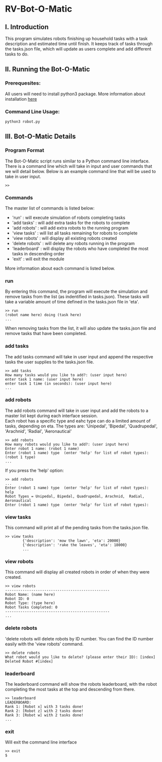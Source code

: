# RV-Bot-O-Matic

## I. Introduction
This program simulates robots finishing up household tasks with a task description and estimated time until finish. It keeps track of tasks through the tasks.json file, which will update as users complete and add different tasks to do.

## II. Running the Bot-O-Matic
### Prerequesites:
All users will need to install python3 package. More information about installation [here](https://realpython.com/installing-python/)
### Command Line Usage:
```
python3 robot.py
```

## III. Bot-O-Matic Details
### Program Format
The Bot-O-Matic script runs similar to a Python command line interface. There is a command line which will take in input and user commands that we will detail below. Below is an example command line that will be used to take in user input.
```
>>
```

### Commands
The master list of commands is listed below:<br/>
- 'run' : will execute simulation of robots completing tasks
- 'add tasks' : will add extra tasks for the robots to complete
- 'add robots' : will add extra robots to the running program
- 'view tasks' : will list all tasks remaining for robots to complete
- 'view robots' : will display all existing robots created
- 'delete robots' : will delete any robots running in the program
- 'leaderboard' : will display the robots who have completed the most tasks in descending order
- 'exit' : will exit the module

More information about each command is listed below.

### run
By entering this command, the program will execute the simulation and remove tasks from the list (as indentified in tasks.json). These tasks will take a variable amount of time defined in the tasks.json file in 'eta'.<br/>
```
>> run
(robot name here) doing (task here)
...
```
When removing tasks from the list, it will also update the tasks.json file and remove tasks that have been completed.

### add tasks
The add tasks command will take in user input and append the respective tasks the user supplies to the tasks.json file.
```
>> add tasks
How many tasks would you like to add?: (user input here)
enter task 1 name: (user input here)
enter task 1 time (in seconds): (user input here)
...
```
### add robots
The add robots command will take in user input and add the robots to a master list kept during each interface session. <br/>
Each robot has a specific type and eahc type can do a limited amount of tasks, depending on eta.
The types are: 'Unipedal', 'Bipedal', 'Quadrupedal', 'Arachnid',  'Radial', 'Aeronautical'
```
>> add robots
How many robots would you like to add?: (user input here)
Enter robot 1 name: (robot 1 name)
Enter (robot 1 name) type  (enter 'help' for list of robot types): (robot 1 type)
...
```
If you press the 'help' option:
```
>> add robots
...
Enter (robot 1 name) type  (enter 'help' for list of robot types): help
Robot Types = Unipedal, Bipedal, Quadrupedal, Arachnid,  Radial, Aeronautical
Enter (robot 1 name) type  (enter 'help' for list of robot types):
```

### view tasks
This command will print all of the pending tasks from the tasks.json file.
```
>> view tasks
        {'description': 'mow the lawn', 'eta': 20000}
        {'description': 'rake the leaves', 'eta': 18000}
        ...
```

### view robots
This command will display all created robots in order of when they were created.
```
>> view robots
------------------------------------------------
Robot Name: (name here)
Robot ID: 0
Robot Type: (type here)
Robot Tasks Completed: 0
------------------------------------------------
...
```

### delete robots
'delete robots will delete robots by ID number. You can find the ID number easily with the 'view robots' command.
```
>> delete robots
What robot would you like to delete? (please enter their ID): [index]
Deleted Robot #[index]
```

### leaderboard
The leaderboard command will show the robots leaderboard, with the robot completing the most tasks at the top and descending from there.
```
>> leaderboard
LEADERBOARD:
Rank 1: [Robot x] with 3 tasks done!
Rank 2: [Robot z] with 2 tasks done!
Rank 3: [Robot w] with 2 tasks done!
...
```

### exit
Will exit the command line interface
```
>> exit
$
```



